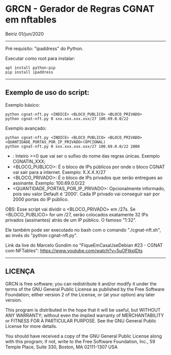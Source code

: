 # GRCN - Gerador de Regras CGNAT em nftables

Beiriz 01/jun/2020

------------------------------------------------------------------------

Pré requisito: "ipaddress" do Python.

Executar como root para instalar:

```
apt install python-pip
pip install ipaddress
```

------------------------------------------------------------------------
Exemplo de uso do script:
------------------------------------------------------------------------

Exemplo básico:

```
python cgnat-nft.py <INDICE> <BLOCO_PUBLICO> <BLOCO_PRIVADO>
python cgnat-nft.py 0 xxx.xxx.xxx.xxx/27 100.69.0.0/22
```

Exemplo avançado:

```
python cgnat-nft.py <INDICE> <BLOCO_PUBLICO> <BLOCO_PRIVADO> <QUANTIDADE_PORTAS_POR_IP_PRIVADO>(OPCIONAL)
python cgnat-nft.py 0 xxx.xxx.xxx.xxx/27 100.69.0.0/22 2000
```

- <INDICE>: Inteiro >=0 que vai ser o sufixo do nome das regras únicas. Exemplo CGNATIN_XXX;
- <BLOCO_PUBLICO>: É o bloco de IPs públicos por onde o bloco CGNAT vai sair para a internet. Exemplo: X.X.X.X/27
- <BLOCO_PRIVADO>: É o bloco de IPs privados que serão entregues ao assinante. Exemplo: 100.69.0.0/22
- <QUANTIDADE_PORTAS_POR_IP_PRIVADO>: Opcionalmente informado, pois seu valor Default é '2000'. Cada IP privado vai conseguir sair por 2000 portas do IP público.

OBS: Esse script vai dividir o <BLOCO_PRIVADO> em /27s. Se <BLOCO_PUBLICO> for um /27, serão colocados exatamente 32 IPs privados (assinantes) atrás de um IP público. O famoso "1:32".

Ele também pode ser executado no bash com o comando "./cgnat-nft.sh", ao invés do "python cgnat-nft.py".

Link da live do Marcelo Gondim no "FiqueEmCasaUseDebian #23 - CGNAT com NFTables": https://www.youtube.com/watch?v=5uOFtkplDts

------------------------------------------------------------------------
LICENÇA
------------------------------------------------------------------------

GRCN is free software; you can redistribute it and/or modify
it under the terms of the GNU General Public License as published by
the Free Software Foundation; either version 2 of the License, or
(at your option) any later version.

This program is distributed in the hope that it will be useful,
but WITHOUT ANY WARRANTY; without even the implied warranty of
MERCHANTABILITY or FITNESS FOR A PARTICULAR PURPOSE.  See the
GNU General Public License for more details.

You should have received a copy of the GNU General Public License
along with this program; if not, write to the Free Software
Foundation, Inc., 59 Temple Place, Suite 330, Boston, MA  02111-1307  USA